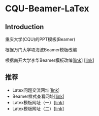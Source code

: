 # CQU-Beamer-LaTex
## Introduction

重庆大学(CQU)的PPT模板(Beamer)

根据万门大学项海波Beamer模板改编

根据南开大学李华Beamer模板改编[[link](https://github.com/latexstudio/Beamer-Style-of-NKU)] [[link](https://github.com/zshicode/LaTeX-Beamer-Nankai)]



## 推荐

- Latex问题交流网址[[link](https://stackexchange.com/)]
- Beamer样式查看网址[[link](https://hartwork.org/beamer-theme-matrix/)]
- Latex模板网址（一）[[link](http://www.latextemplates.com/)]
- Latex模板网址（二）[[link](https://www.overleaf.com/latex/templates/)]